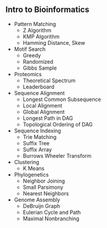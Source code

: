 ## Intro to Bioinformatics

- Pattern Matching
  - Z Algorithm
  - KMP Algorithm
  - Hamming Distance, Skew
- Motif Search
  - Greedy
  - Randomized
  - Gibbs Sample
- Proteomics
  - Theoretical Spectrum
  - Leaderboard
- Sequence Alignment
  - Longest Common Subsequence
  - Local Alignment
  - Global Alignment
  - Longest Path in DAG
  - Topological Ordering of DAG
- Sequence Indexing
  - Trie Matching
  - Suffix Tree
  - Suffix Array
  - Burrows Wheeler Transform
- Clustering
  - K Means
- Phylogenetics
  - Neighbor Joining
  - Small Parsimony
  - Nearest Neighbors
- Genome Assembly
  - DeBruijn Graph
  - Eulerian Cycle and Path
  - Maximal Nonbranching